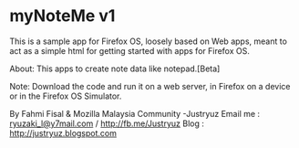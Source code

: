 myNoteMe v1
============
This is a sample app for Firefox OS, loosely based on Web apps, meant to act as a simple html for getting started with apps for Firefox OS.

About: 
This apps to create note data like notepad.[Beta]

Note:
Download the code and run it on a web server, in Firefox on a device or in the Firefox OS Simulator. 

By Fahmi Fisal & Mozilla Malaysia Community
-Justryuz
Email me : ryuzaki_l@y7mail.com / http://fb.me/Justryuz 
Blog : http://justryuz.blogspot.com

